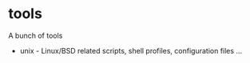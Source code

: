 tools
=====

A bunch of tools

* unix - Linux/BSD related scripts, shell profiles, configuration files ...

